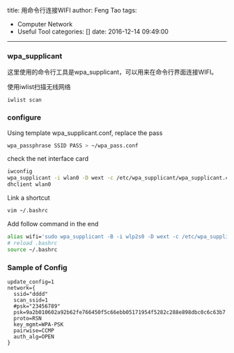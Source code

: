 title: 用命令行连接WIFI
author: Feng Tao
tags:
  - Computer Network
  - Useful Tool
categories: []
date: 2016-12-14 09:49:00
---
### wpa_supplicant
这里使用的命令行工具是wpa_supplicant，可以用来在命令行界面连接WIFI。

使用iwlist扫描无线网络
```shell
iwlist scan
```

### configure

Using template wpa_supplicant.conf, replace the pass

```bash
wpa_passphrase SSID PASS > ~/wpa_pass.conf
```
check the net interface card
```bash
iwconfig
wpa_supplicant -i wlan0 -D wext -c /etc/wpa_supplicant/wpa_supplicant.conf
dhclient wlan0
```
<!-- more -->

Link a shortcut

```bash
vim ~/.bashrc
```

Add follow command in the end

```bash
alias wifi='sudo wpa_supplicant -B -i wlp2s0 -D wext -c /etc/wpa_supplicant/wpa_supplicant.conf && sudo dhclient wlp2s0'
# reload .bashrc
source ~/.bashrc
```
	
### Sample of Config 

```config
update_config=1
network={
  ssid="dddd"
  scan_ssid=1
  #psk="23456789"
  psk=9a2b010602a92b62fe766450f5c66ebb05171954f5282c288e898dbc0c6c63b7
  proto=RSN
  key_mgmt=WPA-PSK
  pairwise=CCMP
  auth_alg=OPEN
}
```